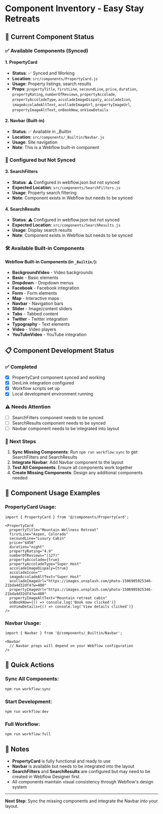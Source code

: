 # Component Inventory - Easy Stay Retreats

## 🎯 Current Component Status

### ✅ **Available Components (Synced)**

#### 1. **PropertyCard** 
- **Status**: ✅ Synced and Working
- **Location**: `src/components/PropertyCard.js`
- **Usage**: Property listings, search results
- **Props**: `propertyTitle`, `firstLine`, `secoundLine`, `price`, `duration`, `propertyRating`, `numberOfReviews`, `propertyAccolade`, `propertyAccoladeType`, `accoladeImageDispaly`, `accoladeIcon`, `imageAccoladeAltText`, `acolladeImageUrl`, `propertyImageUrl`, `propertyImageAltText`, `onBookNow`, `onViewDetails`

#### 2. **Navbar** (Built-in)
- **Status**: ✅ Available in _Builtin
- **Location**: `src/components/_Builtin/Navbar.js`
- **Usage**: Site navigation
- **Note**: This is a Webflow built-in component

### 🔄 **Configured but Not Synced**

#### 3. **SearchFilters**
- **Status**: ⚠️ Configured in webflow.json but not synced
- **Expected Location**: `src/components/SearchFilters.js`
- **Usage**: Property search filtering
- **Note**: Component exists in Webflow but needs to be synced

#### 4. **SearchResults**
- **Status**: ⚠️ Configured in webflow.json but not synced
- **Expected Location**: `src/components/SearchResults.js`
- **Usage**: Display search results
- **Note**: Component exists in Webflow but needs to be synced

### 🛠️ **Available Built-in Components**

#### Webflow Built-in Components (in `_Builtin/`):
- **BackgroundVideo** - Video backgrounds
- **Basic** - Basic elements
- **Dropdown** - Dropdown menus
- **Facebook** - Facebook integration
- **Form** - Form elements
- **Map** - Interactive maps
- **Navbar** - Navigation bars
- **Slider** - Image/content sliders
- **Tabs** - Tabbed content
- **Twitter** - Twitter integration
- **Typography** - Text elements
- **Video** - Video players
- **YouTubeVideo** - YouTube integration

## 📋 **Component Development Status**

### ✅ **Completed**
- [x] PropertyCard component synced and working
- [x] DevLink integration configured
- [x] Workflow scripts set up
- [x] Local development environment running

### ⚠️ **Needs Attention**
- [ ] SearchFilters component needs to be synced
- [ ] SearchResults component needs to be synced
- [ ] Navbar component needs to be integrated into layout

### 🔄 **Next Steps**
1. **Sync Missing Components**: Run `npm run workflow:sync` to get SearchFilters and SearchResults
2. **Integrate Navbar**: Add Navbar component to the layout
3. **Test All Components**: Ensure all components work together
4. **Create Missing Components**: Design any additional components needed

## 🎨 **Component Usage Examples**

### PropertyCard Usage:
```tsx
import { PropertyCard } from '@/components/PropertyCard';

<PropertyCard
  propertyTitle="Mountain Wellness Retreat"
  firstLine="Aspen, Colorado"
  secoundLine="Luxury Cabin"
  price="$450"
  duration="night"
  propertyRating="4.9"
  numberOfReviews="(127)"
  propertyAccolade={true}
  propertyAccoladeType="Super Host"
  accoladeImageDispaly={true}
  accoladeIcon=""
  imageAccoladeAltText="Super Host"
  acolladeImageUrl="https://images.unsplash.com/photo-1506905925346-21bda4d32df4?w=400"
  propertyImageUrl="https://images.unsplash.com/photo-1506905925346-21bda4d32df4?w=400"
  propertyImageAltText="Mountain retreat cabin"
  onBookNow={() => console.log('Book now clicked')}
  onViewDetails={() => console.log('View details clicked')}
/>
```

### Navbar Usage:
```tsx
import { Navbar } from '@/components/_Builtin/Navbar';

<Navbar
  // Navbar props will depend on your Webflow configuration
/>
```

## 🚀 **Quick Actions**

### Sync All Components:
```bash
npm run workflow:sync
```

### Start Development:
```bash
npm run workflow:dev
```

### Full Workflow:
```bash
npm run workflow:full
```

## 📝 **Notes**

- **PropertyCard** is fully functional and ready to use
- **Navbar** is available but needs to be integrated into the layout
- **SearchFilters** and **SearchResults** are configured but may need to be created in Webflow Designer first
- All components maintain visual consistency through Webflow's design system

---

**Next Step**: Sync the missing components and integrate the Navbar into your layout.
